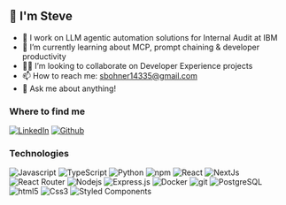 ## 👋 I'm Steve

- 🔭 I work on LLM agentic automation solutions for Internal Audit at IBM
- 🌱 I’m currently learning about MCP, prompt chaining & developer productivity
- 🧑‍💻 I’m looking to collaborate on Developer Experience projects
- 📫 How to reach me: sbohner14335@gmail.com
- 💬 Ask me about anything!

<h3>Where to find me</h3>
<p> <a href="https://www.linkedin.com/in/sbohner14335/" target="_blank"><img alt="LinkedIn" src="https://img.shields.io/badge/linkedin-%230077B5.svg?&style=for-the-badge&logo=linkedin&logoColor=white" /></a>
<a href="https://github.com/sbohner14335" target="_blank"><img alt="Github" src="https://img.shields.io/badge/GitHub-%2312100E.svg?&style=for-the-badge&logo=Github&logoColor=white" /></a>

<h3>Technologies</h3>
<p>
  <img alt="Javascript" src="https://img.shields.io/badge/-Javascript-F7DF1E?style=flat-square&logo=Javascript&logoColor=black" />
  <img alt="TypeScript" src="https://img.shields.io/badge/-TypeScript-007ACC?style=flat-square&logo=typescript&logoColor=white" />
  <img alt="Python" src="https://img.shields.io/badge/-Python-007ACC?style=flat-square&logo=python&logoColor=yellow" />
  <img alt="npm" src="https://img.shields.io/badge/-NPM-CB3837?style=flat-square&logo=npm&logoColor=white" />
  <img alt="React" src="https://img.shields.io/badge/-React-45b8d8?style=flat-square&logo=react&logoColor=white" />
  <img alt="NextJs" src="https://img.shields.io/badge/-Next.Js-000000?style=flat-square&logo=Next.js&logoColor=white" />
  <img alt="React Router" src="https://img.shields.io/badge/-React%20Router-CA4245?logo=react-router&logoColor=white" /> 
  <img alt="Nodejs" src="https://img.shields.io/badge/-Nodejs-43853d?style=flat-square&logo=Node.js&logoColor=white" />
  <img alt="Express.js" src="https://img.shields.io/badge/Express-000000?style=flat-square&logo=Express&logoColor=green" />
  <img alt="Docker" src="https://img.shields.io/badge/-Docker-46a2f1?style=flat-square&logo=docker&logoColor=white" />
  <img alt="git" src="https://img.shields.io/badge/-Git-F05032?style=flat-square&logo=git&logoColor=white" />
  <img alt="PostgreSQL" src="https://img.shields.io/badge/PostgreSQL-4169E1?style=flat-square&logo=PostgreSQL&logoColor=white" />
  <img alt="html5" src="https://img.shields.io/badge/-HTML5-E34F26?style=flat-square&logo=html5&logoColor=white" />
  <img alt="Css3" src="https://img.shields.io/badge/-CSS3-663399?style=flat-square&logo=css&logoColor=white" />
  <img alt="Styled Components" src="https://img.shields.io/badge/-Styled_Components-db7092?style=flat-square&logo=styled-components&logoColor=white" />
</p>
